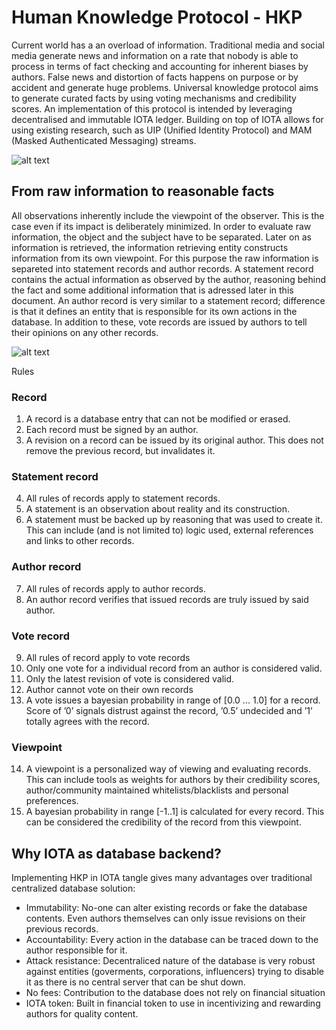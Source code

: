 # Human Knowledge Protocol - HKP

Current world has a an overload of information. Traditional media and social media generate news and information on a rate that nobody is able to process in terms of fact checking and accounting for inherent biases by authors. False news and distortion of facts happens on purpose or by accident and generate huge problems. Universal knowledge protocol aims to generate curated facts by using voting mechanisms and credibility scores. An implementation of this protocol is intended by leveraging decentralised and immutable IOTA ledger. Building on top of IOTA allows for using existing research, such as UIP (Unified Identity Protocol) and MAM (Masked Authenticated Messaging) streams.

![alt text](https://github.com/kupoli/hkp/blob/master/rough%20ideas/ui%20searchpage.png?raw=true "search ui")

## From raw information to reasonable facts
All observations inherently include the viewpoint of the observer. This is the case even if its impact is deliberately minimized. In order to evaluate raw information, the object and the subject have to be separated. Later on as information is retrieved, the information retrieving entity constructs information from its own viewpoint. For this purpose the raw information is separeted into statement records and author records. A statement record contains the actual information as observed by the author, reasoning behind the fact and some additional information that is adressed later in this document. An author record is very similar to a statement record; difference is that it defines an entity that is responsible for its own actions in the database. In addition to these, vote records are issued by authors to tell their opinions on any other records.

![alt text](https://github.com/kupoli/hkp/blob/master/rough%20ideas/fact.png?raw=true "fact sheet")

Rules
### Record
1.	A record is a database entry that can not be modified or erased.
2.	Each record must be signed by an author.
3.	A revision on a record can be issued by its original author. This does not remove the previous record, but invalidates it.
### Statement record
4.	All rules of records apply to statement records.
5.	A statement is an observation about reality and its construction.
6.	A statement must be backed up by reasoning that was used to create it. This can include (and is not limited to) logic used, external references and links to other records.
### Author record
7.	All rules of records apply to author records.
8.	An author record verifies that issued records are truly issued by said author.
### Vote record
9.	All rules of record apply to vote records
10.	Only one vote for a individual record from an author is considered valid.
11.	Only the latest revision of vote is considered valid.
12.	Author cannot vote on their own records
13.	A vote issues a bayesian probability in range of [0.0 ... 1.0] for a record. Score of ’0’ signals distrust against the record, ’0.5’ undecided and ’1’ totally agrees with the record.
### Viewpoint
14.	A viewpoint is a personalized way of viewing and evaluating records. This can include tools as weights for authors by their credibility scores, author/community maintained whitelists/blacklists and personal preferences.
15.	A bayesian probability in range [-1..1] is calculated for every record. This can be considered the credibility of the record from this viewpoint.

## Why IOTA as database backend?

Implementing HKP in IOTA tangle gives many advantages over traditional centralized database solution:
* Immutability: No-one can alter existing records or fake the database contents. Even authors themselves can only issue revisions on their previous records.
* Accountability: Every action in the database can be traced down to the author responsible for it.
* Attack resistance: Decentraliced nature of the database is very robust against entities (goverments, corporations, influencers) trying to disable it as there is no central server that can be shut down.
* No fees: Contribution to the database does not rely on financial situation
* IOTA token: Built in financial token to use in incentivizing and rewarding authors for quality content.
